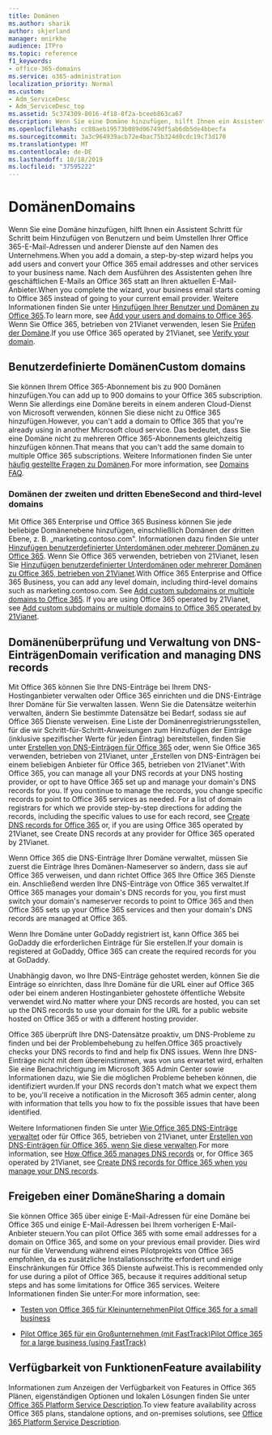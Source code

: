 ```yaml
---
title: Domänen
ms.author: sharik
author: skjerland
manager: mnirkhe
audience: ITPro
ms.topic: reference
f1_keywords:
- office-365-domains
ms.service: o365-administration
localization_priority: Normal
ms.custom:
- Adm_ServiceDesc
- Adm_ServiceDesc_top
ms.assetid: 5c374309-8016-4f18-8f2a-bceeb863ca67
description: Wenn Sie eine Domäne hinzufügen, hilft Ihnen ein Assistent Schritt für Schritt beim Hinzufügen von Benutzern und beim Umstellen Ihrer Office 365-E-Mail-Adressen und anderer Dienste auf den Namen des Unternehmens. Nach dem Ausführen des Assistenten gehen Ihre geschäftlichen E-Mails an Office 365 statt an Ihren aktuellen E-Mail-Anbieter. Weitere Informationen finden Sie unter Hinzufügen Ihrer Benutzer und Domänen zu Office 365. Wenn Sie Office 365 betrieben von 21Vianet verwenden, finden Sie weitere Informationen unter Überprüfen Ihrer Domäne.
ms.openlocfilehash: cc88aeb19573b089d06749df5ab6db5de4bbecfa
ms.sourcegitcommit: 3a3c964939acb72e4bac75b324d0cdc19c73d170
ms.translationtype: MT
ms.contentlocale: de-DE
ms.lasthandoff: 10/18/2019
ms.locfileid: "37595222"
---
```

# <a name="domains"></a><span data-ttu-id="61b90-106">Domänen</span><span class="sxs-lookup"><span data-stu-id="61b90-106">Domains</span></span>

<span data-ttu-id="61b90-107">Wenn Sie eine Domäne hinzufügen, hilft Ihnen ein Assistent Schritt für Schritt beim Hinzufügen von Benutzern und beim Umstellen Ihrer Office 365-E-Mail-Adressen und anderer Dienste auf den Namen des Unternehmens.</span><span class="sxs-lookup"><span data-stu-id="61b90-107">When you add a domain, a step-by-step wizard helps you add users and convert your Office 365 email addresses and other services to your business name.</span></span> <span data-ttu-id="61b90-108">Nach dem Ausführen des Assistenten gehen Ihre geschäftlichen E-Mails an Office 365 statt an Ihren aktuellen E-Mail-Anbieter.</span><span class="sxs-lookup"><span data-stu-id="61b90-108">When you complete the wizard, your business email starts coming to Office 365 instead of going to your current email provider.</span></span> <span data-ttu-id="61b90-109">Weitere Informationen finden Sie unter [Hinzufügen Ihrer Benutzer und Domänen zu Office 365](https://support.office.com/article/6383f56d-3d09-4dcb-9b41-b5f5a5efd611).</span><span class="sxs-lookup"><span data-stu-id="61b90-109">To learn more, see [Add your users and domains to Office 365](https://support.office.com/article/6383f56d-3d09-4dcb-9b41-b5f5a5efd611).</span></span> <span data-ttu-id="61b90-110">Wenn Sie Office 365, betrieben von 21Vianet verwenden, lesen Sie [Prüfen der Domäne](https://docs.microsoft.com/office365/admin/setup/add-domain).</span><span class="sxs-lookup"><span data-stu-id="61b90-110">If you use Office 365 operated by 21Vianet, see [Verify your domain](https://docs.microsoft.com/office365/admin/setup/add-domain).</span></span>
  
## <a name="custom-domains"></a><span data-ttu-id="61b90-111">Benutzerdefinierte Domänen</span><span class="sxs-lookup"><span data-stu-id="61b90-111">Custom domains</span></span>

<span data-ttu-id="61b90-112">Sie können Ihrem Office 365-Abonnement bis zu 900 Domänen hinzufügen.</span><span class="sxs-lookup"><span data-stu-id="61b90-112">You can add up to 900 domains to your Office 365 subscription.</span></span> <span data-ttu-id="61b90-113">Wenn Sie allerdings eine Domäne bereits in einem anderen Cloud-Dienst von Microsoft verwenden, können Sie diese nicht zu Office 365 hinzufügen.</span><span class="sxs-lookup"><span data-stu-id="61b90-113">However, you can't add a domain to Office 365 that you're already using in another Microsoft cloud service.</span></span> <span data-ttu-id="61b90-114">Das bedeutet, dass Sie eine Domäne nicht zu mehreren Office 365-Abonnements gleichzeitig hinzufügen können.</span><span class="sxs-lookup"><span data-stu-id="61b90-114">That means that you can't add the same domain to multiple Office 365 subscriptions.</span></span> <span data-ttu-id="61b90-115">Weitere Informationen finden Sie unter [häufig gestellte Fragen zu Domänen](https://support.office.com/article/Domains-FAQ-1272bad0-4bd4-4796-8005-67d6fb3afc5a).</span><span class="sxs-lookup"><span data-stu-id="61b90-115">For more information, see [Domains FAQ](https://support.office.com/article/Domains-FAQ-1272bad0-4bd4-4796-8005-67d6fb3afc5a).</span></span>
  
### <a name="second-and-third-level-domains"></a><span data-ttu-id="61b90-116">Domänen der zweiten und dritten Ebene</span><span class="sxs-lookup"><span data-stu-id="61b90-116">Second and third-level domains</span></span>

<span data-ttu-id="61b90-p104">Mit Office 365 Enterprise und Office 365 Business können Sie jede beliebige Domänenebene hinzufügen, einschließlich Domänen der dritten Ebene, z. B. „marketing.contoso.com". Informationen dazu finden Sie unter [Hinzufügen benutzerdefinierter Unterdomänen oder mehrerer Domänen zu Office 365](https://docs.microsoft.com/office365/admin/setup/domains-faq). Wenn Sie Office 365 verwenden, betrieben von 21Vianet, lesen Sie [Hinzufügen benutzerdefinierter Unterdomänen oder mehrerer Domänen zu Office 365, betrieben von 21Vianet](https://docs.microsoft.com/office365/admin/setup/domains-faq).</span><span class="sxs-lookup"><span data-stu-id="61b90-p104">With Office 365 Enterprise and Office 365 Business, you can add any level domain, including third-level domains such as marketing.contoso.com. See [Add custom subdomains or multiple domains to Office 365](https://docs.microsoft.com/office365/admin/setup/domains-faq). If you are using Office 365 operated by 21Vianet, see [Add custom subdomains or multiple domains to Office 365 operated by 21Vianet](https://docs.microsoft.com/office365/admin/setup/domains-faq).</span></span>
  
## <a name="domain-verification-and-managing-dns-records"></a><span data-ttu-id="61b90-120">Domänenüberprüfung und Verwaltung von DNS-Einträgen</span><span class="sxs-lookup"><span data-stu-id="61b90-120">Domain verification and managing DNS records</span></span>

<span data-ttu-id="61b90-p105">Mit Office 365 können Sie Ihre DNS-Einträge bei Ihrem DNS-Hostinganbieter verwalten oder Office 365 einrichten und die DNS-Einträge Ihrer Domäne für Sie verwalten lassen. Wenn Sie die Datensätze weiterhin verwalten, ändern Sie bestimmte Datensätze bei Bedarf, sodass sie auf Office 365 Dienste verweisen. Eine Liste der Domänenregistrierungsstellen, für die wir Schritt-für-Schritt-Anweisungen zum Hinzufügen der Einträge (inklusive spezifischer Werte für jeden Eintrag) bereitstellen, finden Sie unter [Erstellen von DNS-Einträgen für Office 365](https://docs.microsoft.com/office365/admin/get-help-with-domains/create-dns-records-at-any-dns-hosting-provider) oder, wenn Sie Office 365 verwenden, betrieben von 21Vianet, unter „Erstellen von DNS-Einträgen bei einem beliebigen Anbieter für Office 365, betrieben von 21Vianet".</span><span class="sxs-lookup"><span data-stu-id="61b90-p105">With Office 365, you can manage all your DNS records at your DNS hosting provider, or opt to have Office 365 set up and manage your domain's DNS records for you. If you continue to manage the records, you change specific records to point to Office 365 services as needed. For a list of domain registrars for which we provide step-by-step directions for adding the records, including the specific values to use for each record, see [Create DNS records for Office 365](https://docs.microsoft.com/office365/admin/get-help-with-domains/create-dns-records-at-any-dns-hosting-provider) or, if you are using Office 365 operated by 21Vianet, see Create DNS records at any provider for Office 365 operated by 21Vianet.</span></span> 
  
<span data-ttu-id="61b90-124">Wenn Office 365 die DNS-Einträge Ihrer Domäne verwaltet, müssen Sie zuerst die Einträge Ihres Domänen-Nameserver so ändern, dass sie auf Office 365 verweisen, und dann richtet Office 365 Ihre Office 365 Dienste ein. Anschließend werden Ihre DNS-Einträge von Office 365 verwaltet.</span><span class="sxs-lookup"><span data-stu-id="61b90-124">If Office 365 manages your domain's DNS records for you, you first must switch your domain's nameserver records to point to Office 365 and then Office 365 sets up your Office 365 services and then your domain's DNS records are managed at Office 365.</span></span>
  
<span data-ttu-id="61b90-125">Wenn Ihre Domäne unter GoDaddy registriert ist, kann Office 365 bei GoDaddy die erforderlichen Einträge für Sie erstellen.</span><span class="sxs-lookup"><span data-stu-id="61b90-125">If your domain is registered at GoDaddy, Office 365 can create the required records for you at GoDaddy.</span></span> 
  
<span data-ttu-id="61b90-126">Unabhängig davon, wo Ihre DNS-Einträge gehostet werden, können Sie die Einträge so einrichten, dass Ihre Domäne für die URL einer auf Office 365 oder bei einem anderen Hostinganbieter gehostete öffentliche Website verwendet wird.</span><span class="sxs-lookup"><span data-stu-id="61b90-126">No matter where your DNS records are hosted, you can set up the DNS records to use your domain for the URL for a public website hosted on Office 365 or with a different hosting provider.</span></span> 
  
<span data-ttu-id="61b90-127">Office 365 überprüft Ihre DNS-Datensätze proaktiv, um DNS-Probleme zu finden und bei der Problembehebung zu helfen.</span><span class="sxs-lookup"><span data-stu-id="61b90-127">Office 365 proactively checks your DNS records to find and help fix DNS issues.</span></span> <span data-ttu-id="61b90-128">Wenn Ihre DNS-Einträge nicht mit dem übereinstimmen, was von uns erwartet wird, erhalten Sie eine Benachrichtigung im Microsoft 365 Admin Center sowie Informationen dazu, wie Sie die möglichen Probleme beheben können, die identifiziert wurden.</span><span class="sxs-lookup"><span data-stu-id="61b90-128">If your DNS records don't match what we expect them to be, you'll receive a notification in the Microsoft 365 admin center, along with information that tells you how to fix the possible issues that have been identified.</span></span>
  
<span data-ttu-id="61b90-129">Weitere Informationen finden Sie unter [Wie Office 365 DNS-Einträge verwaltet](https://docs.microsoft.com/office365/admin/setup/domains-faq) oder für Office 365, betrieben von 21Vianet, unter [Erstellen von DNS-Einträgen für Office 365, wenn Sie diese verwalten](https://docs.microsoft.com/office365/admin/services-in-china/create-dns-records-when-you-manage-your-dns-records).</span><span class="sxs-lookup"><span data-stu-id="61b90-129">For more information, see [How Office 365 manages DNS records](https://docs.microsoft.com/office365/admin/setup/domains-faq) or, for Office 365 operated by 21Vianet, see [Create DNS records for Office 365 when you manage your DNS records](https://docs.microsoft.com/office365/admin/services-in-china/create-dns-records-when-you-manage-your-dns-records).</span></span>
  
## <a name="sharing-a-domain"></a><span data-ttu-id="61b90-130">Freigeben einer Domäne</span><span class="sxs-lookup"><span data-stu-id="61b90-130">Sharing a domain</span></span>

<span data-ttu-id="61b90-131">Sie können Office 365 über einige E-Mail-Adressen für eine Domäne bei Office 365 und einige E-Mail-Adressen bei Ihrem vorherigen E-Mail-Anbieter steuern.</span><span class="sxs-lookup"><span data-stu-id="61b90-131">You can pilot Office 365 with some email addresses for a domain on Office 365, and some on your previous email provider.</span></span> <span data-ttu-id="61b90-132">Dies wird nur für die Verwendung während eines Pilotprojekts von Office 365 empfohlen, da es zusätzliche Installationsschritte erfordert und einige Einschränkungen für Office 365 Dienste aufweist.</span><span class="sxs-lookup"><span data-stu-id="61b90-132">This is recommended only for use during a pilot of Office 365, because it requires additional setup steps and has some limitations for Office 365 services.</span></span> <span data-ttu-id="61b90-133">Weitere Informationen finden Sie unter:</span><span class="sxs-lookup"><span data-stu-id="61b90-133">For more information, see:</span></span>
  
- [<span data-ttu-id="61b90-134">Testen von Office 365 für Kleinunternehmen</span><span class="sxs-lookup"><span data-stu-id="61b90-134">Pilot Office 365 for a small business</span></span>](https://support.office.com/article/39cee536-6a03-40cf-b9c1-f301bb6001d7)
    
- [<span data-ttu-id="61b90-135">Pilot Office 365 für ein Großunternehmen (mit FastTrack)</span><span class="sxs-lookup"><span data-stu-id="61b90-135">Pilot Office 365 for a large business (using FastTrack)</span></span>](https://fasttrack.office.com/onboard)
    
## <a name="feature-availability"></a><span data-ttu-id="61b90-136">Verfügbarkeit von Funktionen</span><span class="sxs-lookup"><span data-stu-id="61b90-136">Feature availability</span></span>

<span data-ttu-id="61b90-137">Informationen zum Anzeigen der Verfügbarkeit von Features in Office 365 Plänen, eigenständigen Optionen und lokalen Lösungen finden Sie unter [Office 365 Platform Service Description](office-365-platform-service-description.md).</span><span class="sxs-lookup"><span data-stu-id="61b90-137">To view feature availability across Office 365 plans, standalone options, and on-premises solutions, see [Office 365 Platform Service Description](office-365-platform-service-description.md).</span></span>
  

